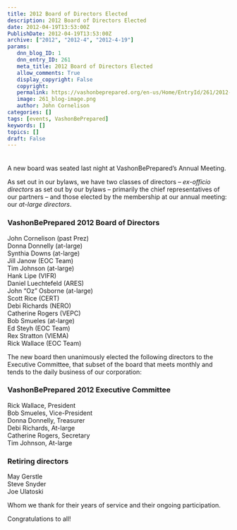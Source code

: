 ```yaml
---
title: 2012 Board of Directors Elected
description: 2012 Board of Directors Elected
date: 2012-04-19T13:53:00Z
PublishDate: 2012-04-19T13:53:00Z
archive: ["2012", "2012-4", "2012-4-19"]
params:
   dnn_blog_ID: 1
   dnn_entry_ID: 261
   meta_title: 2012 Board of Directors Elected
   allow_comments: True
   display_copyright: False
   copyright: 
   permalink: https://vashonbeprepared.org/en-us/Home/EntryId/261/2012-Board-of-Directors-Elected
   image: 261_blog-image.png
   author: John Cornelison
categories: []
tags: [events, VashonBePrepared]
keywords: []
topics: []
draft: False
---
```


<div class="wlWriterHeaderFooter" style="float: none; margin: 0px; padding: 4px 0px;"> </div>
<p>A new board was seated last night at VashonBePrepared&rsquo;s Annual Meeting. </p>
<p>As set out in our bylaws, we have two classes of directors &ndash; <em>ex-officio directors</em> as set out by our bylaws &ndash; primarily the chief representatives of our partners &ndash; and those elected by the membership at our annual meeting: our <em>at-large directors</em>.</p>
<h3>VashonBePrepared 2012 Board of Directors</h3>
<p>John Cornelison (past Prez)    <br />
Donna Donnelly (at-large)     <br />
Synthia Downs (at-large)     <br />
Jill Janow (EOC Team)     <br />
Tim Johnson (at-large)     <br />
Hank Lipe (VIFR)     <br />
Daniel Luechtefeld (ARES)     <br />
John &ldquo;Oz&rdquo; Osborne (at-large)     <br />
Scott Rice (CERT)     <br />
Debi Richards (NERO)     <br />
Catherine Rogers (VEPC)     <br />
Bob Smueles (at-large)     <br />
Ed Steyh (EOC Team)     <br />
Rex Stratton (VIEMA)     <br />
Rick Wallace (EOC Team) </p>
<p>The new board then unanimously elected the following directors to the Executive Committee, that subset of the board that meets monthly and tends to the daily business of our corporation:</p>
<h3>VashonBePrepared 2012 Executive Committee</h3>
<p>Rick Wallace, President    <br />
Bob Smueles, Vice-President     <br />
Donna Donnelly, Treasurer     <br />
Debi Richards, At-large     <br />
Catherine Rogers, Secretary     <br />
Tim Johnson, At-large</p>
<h3>Retiring directors</h3>
<p>May Gerstle   <br />
Steve Snyder    <br />
Joe Ulatoski</p>
<p>Whom we thank for their years of service and their ongoing participation. </p>
<p>Congratulations to all!</p>

